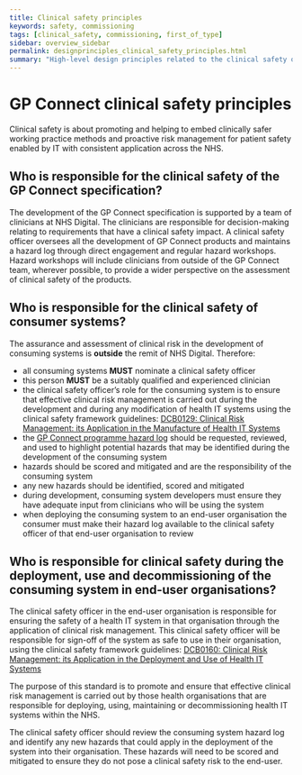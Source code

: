 ```yaml
---
title: Clinical safety principles
keywords: safety, commissioning
tags: [clinical_safety, commissioning, first_of_type]
sidebar: overview_sidebar
permalink: designprinciples_clinical_safety_principles.html
summary: "High-level design principles related to the clinical safety of the system"
---
```


# GP Connect clinical safety principles
Clinical safety is about promoting and helping to embed clinically safer working practice methods and proactive risk management for patient safety enabled by IT with consistent application across the NHS.

## Who is responsible for the clinical safety of the GP Connect specification?
The development of the GP Connect specification is supported by a team of clinicians at NHS Digital. The clinicians are responsible for decision-making relating to requirements that have a clinical safety impact. A clinical safety officer oversees all the development of GP Connect products and maintains a hazard log through direct engagement and regular hazard workshops. Hazard workshops will include clinicians from outside of the GP Connect team, wherever possible, to provide a wider perspective on the assessment of clinical safety of the products.

## Who is responsible for the clinical safety of consumer systems?
The assurance and assessment of clinical risk in the development of consuming systems is **outside** the remit of NHS Digital. Therefore:
* all consuming systems **MUST** nominate a clinical safety officer
* this person **MUST** be a suitably qualified and experienced clinician
* the clinical safety officer’s role for the consuming system is to ensure that effective clinical risk management is carried out during the development and during any modification of health IT systems using the clinical safety framework guidelines: [DCB0129: Clinical Risk Management: its Application in the Manufacture of Health IT Systems](https://digital.nhs.uk/data-and-information/information-standards/information-standards-and-data-collections-including-extractions/publications-and-notifications/standards-and-collections/dcb0129-clinical-risk-management-its-application-in-the-manufacture-of-health-it-systems)
* the [GP Connect programme hazard log](downloads/clinical_safety/GP_Connect_Hazard_Log-Consumers.xlsx) should be requested, reviewed, and used to highlight potential hazards that may be identified during the development of the consuming system
* hazards should be scored and mitigated and are the responsibility of the consuming system
* any new hazards should be identified, scored and mitigated
* during development, consuming system developers must ensure they have adequate input from clinicians who will be using the system
* when deploying the consuming system to an end-user organisation the consumer must make their hazard log available to the clinical safety officer of that end-user organisation to review

## Who is responsible for clinical safety during the deployment, use and decommissioning of the consuming system in end-user organisations?
The clinical safety officer in the end-user organisation is responsible for ensuring the safety of a health IT system in that organisation through the application of clinical risk management. This clinical safety officer will be responsible for sign-off of the system as safe to use in their organisation, using the clinical safety framework guidelines: [DCB0160: Clinical Risk Management: its Application in the Deployment and Use of Health IT Systems](https://digital.nhs.uk/data-and-information/information-standards/information-standards-and-data-collections-including-extractions/publications-and-notifications/standards-and-collections/dcb0160-clinical-risk-management-its-application-in-the-deployment-and-use-of-health-it-systems)

The purpose of this standard is to promote and ensure that effective clinical risk management is carried out by those health organisations that are responsible for deploying, using, maintaining or decommissioning health IT systems within the NHS.

The clinical safety officer should review the consuming system hazard log and identify any new hazards that could apply in the deployment of the system into their organisation. These hazards will need to be scored and mitigated to ensure they do not pose a clinical safety risk to the end-user.

